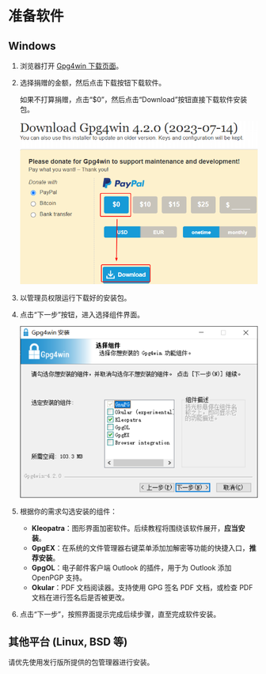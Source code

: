 # 准备软件

## Windows

1. 浏览器打开 [Gpg4win 下载页面](https://www.gpg4win.org/get-gpg4win.html "点击前往外部站点")。

2. 选择捐赠的金额，然后点击下载按钮下载软件。

    如果不打算捐赠，点击“$0”，然后点击“Download”按钮直接下载软件安装包。

    ![不捐赠直接下载](preparing-software/downloading-without-donation.png)

3. 以管理员权限运行下载好的安装包。

4. 点击“下一步”按钮，进入选择组件界面。

    ![选择组件](preparing-software/choosing-components.png)

5. 根据你的需求勾选安装的组件：

    - **Kleopatra**：图形界面加密软件。后续教程将围绕该软件展开，**应当安装**。
    - **GpgEX**：在系统的文件管理器右键菜单添加加解密等功能的快捷入口，**推荐安装**。
    - **GpgOL**：电子邮件客户端 Outlook 的插件，用于为 Outlook 添加 OpenPGP 支持。
    - **Okular**：PDF 文档阅读器。支持使用 GPG 签名 PDF 文档，或检查 PDF 文档在进行签名后是否被更改。

6. 点击“下一步”，按照界面提示完成后续步骤，直至完成软件安装。

## 其他平台 (Linux, BSD 等)

请优先使用发行版所提供的包管理器进行安装。